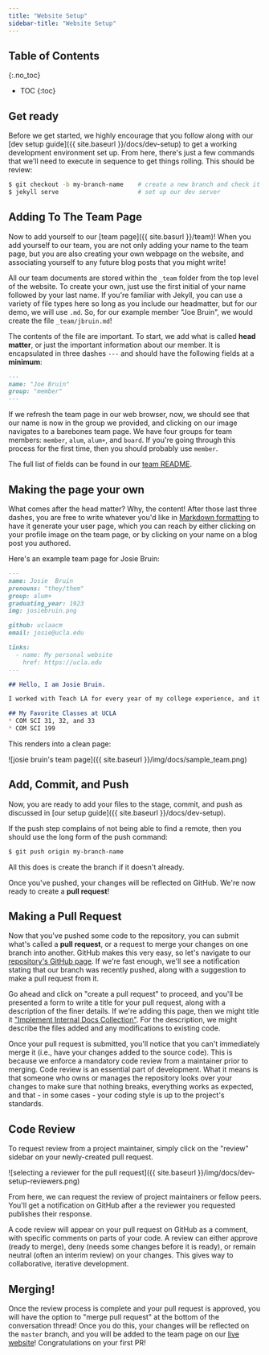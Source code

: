 ```yaml
---
title: "Website Setup"
sidebar-title: "Website Setup"
---
```


## Table of Contents
{:.no_toc}
* TOC
{:toc}

## Get ready

Before we get started, we highly encourage that you follow along with our [dev setup guide]({{ site.baseurl }}/docs/dev-setup) to get a working development environment set up. From here, there's just a few commands that we'll need to execute in sequence to get things rolling. This should be review:

```sh
$ git checkout -b my-branch-name    # create a new branch and check it out
$ jekyll serve                      # set up our dev server
```

## Adding To The Team Page

Now to add yourself to our [team page]({{ site.basurl }}/team)! When you add yourself to our team, you are not only adding your name to the team page, but you are also creating your own webpage on the website, and associating yourself to any future blog posts that you might write!

All our team documents are stored within the `_team` folder from the top level of the website. To create your own, just use the first initial of your name followed by your last name. If you're familiar with Jekyll, you can use a variety of file types here so long as you include our headmatter, but for our demo, we will use `.md`. So, for our example member "Joe Bruin", we would create the file `_team/jbruin.md`!

The contents of the file are important. To start, we add what is called **head matter**, or just the important information about our member. It is encapsulated in three dashes `---` and should have the following fields at a **minimum**: 

```md
---
name: "Joe Bruin"
group: "member"
---
```

If we refresh the team page in our web browser, now, we should see that our name is now in the group we provided, and clicking on our image navigates to a barebones team page. We have four groups for team members: `member`, `alum`, `alum+`, and `board`. If you're going through this process for the first time, then you should probably use `member`.

The full list of fields can be found in our [team README](https://github.com/uclaacm/teach-la-website/blob/master/_team/README.md).

## Making the page your own

What comes after the head matter? Why, the content! After those last three dashes, you are free to write whatever you'd like in [Markdown formatting](https://github.com/adam-p/markdown-here/wiki/Markdown-Cheatsheet) to have it generate your user page, which you can reach by either clicking on your profile image on the team page, or by clicking on your name on a blog post you authored.

Here's an example team page for Josie Bruin:

```md
---
name: Josie  Bruin
pronouns: "they/them"
group: alum+
graduating_year: 1923
img: josiebruin.png

github: uclaacm
email: josie@ucla.edu

links:
  - name: My personal website
    href: https://ucla.edu
---

## Hello, I am Josie Bruin.

I worked with Teach LA for every year of my college experience, and it was phenomenal!

## My Favorite Classes at UCLA
* COM SCI 31, 32, and 33
* COM SCI 199
```

This renders into a clean page:

![josie bruin's team page]({{ site.baseurl }}/img/docs/sample_team.png)

## Add, Commit, and Push

Now, you are ready to add your files to the stage, commit, and push as discussed in [our setup guide]({{ site.baseurl }}/docs/dev-setup).

If the push step complains of not being able to find a remote, then you should use the long form of the push command:

```sh
$ git push origin my-branch-name
```

All this does is create the branch if it doesn't already.

Once you've pushed, your changes will be reflected on GitHub. We're now ready to create a **pull request**!

## Making a Pull Request

Now that you've pushed some code to the repository, you can submit what's called a **pull request**, or a request to merge your changes on one branch into another. GitHub makes this very easy, so let's navigate to our [repository's GitHub page](https://github.com/uclaacm/teach-la-website). If we're fast enough, we'll see a notification stating that our branch was recently pushed, along with a suggestion to make a pull request from it.

Go ahead and click on "create a pull request" to proceed, and you'll be presented a form to write a title for your pull request, along with a description of the finer details. If we're adding this page, then we might title it ["Implement Internal Docs Collection"](https://github.com/uclaacm/teach-la-website/pull/68). For the description, we might describe the files added and any modifications to existing code.

Once your pull request is submitted, you'll notice that you can't immediately merge it (i.e., have your changes added to the source code). This is because we enforce a mandatory code review from a maintainer prior to merging. Code review is an essential part of development. What it means is that someone who owns or manages the repository looks over your changes to make sure that nothing breaks, everything works as expected, and that - in some cases - your coding style is up to the project's standards.

## Code Review

To request review from a project maintainer, simply click on the "review" sidebar on your newly-created pull request.

![selecting a reviewer for the pull request]({{ site.baseurl }}/img/docs/dev-setup-reviewers.png)

From here, we can request the review of project maintainers or fellow peers. You'll get a notification on GitHub after a the reviewer you requested publishes their response.

A code review will appear on your pull request on GitHub as a comment, with specific comments on parts of your code. A review can either approve (ready to merge), deny (needs some changes before it is ready), or remain neutral (often an interim review) on your changes. This gives way to collaborative, iterative development.

## Merging!

Once the review process is complete and your pull request is approved, you will have the option to "merge pull request" at the bottom of the conversation thread! Once you do this, your changes will be reflected on the `master` branch, and you will be added to the team page on our [live website](https://teachla.uclaacm.com)! Congratulations on your first PR!
